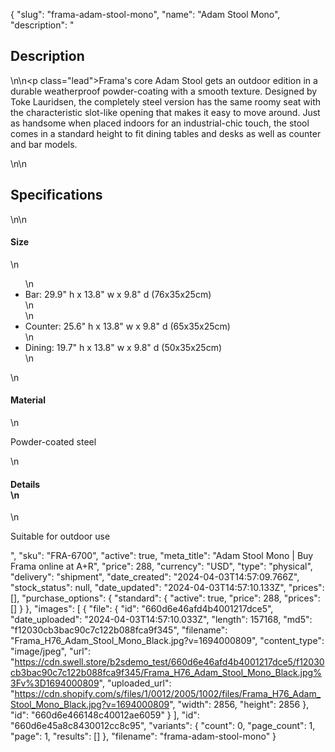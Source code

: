 {
  "slug": "frama-adam-stool-mono",
  "name": "Adam Stool Mono",
  "description": "<h2>Description</h2>\n<!-- split -->\n<p class=\"lead\">Frama's core Adam Stool gets an outdoor edition in a durable weatherproof powder-coating with a smooth texture. Designed by Toke Lauridsen, the completely steel version has the same roomy seat with the characteristic slot-like opening that makes it easy to move around. Just as handsome when placed indoors for an industrial-chic touch, the stool comes in a standard height to fit dining tables and desks as well as counter and bar models. </p>\n<!-- split -->\n<h2>Specifications</h2>\n<!-- split -->\n<h4>Size</h4>\n<ul>\n<li>Bar: 29.9\" h x 13.8\" w x 9.8\" d (76x35x25cm)<br>\n</li>\n<li>Counter: 25.6\" h x 13.8\" w x 9.8\" d (65x35x25cm)</li>\n<li>Dining: 19.7\" h x 13.8\" w x 9.8\" d (50x35x25cm)</li>\n</ul>\n<h4>Material</h4>\n<p>Powder-coated steel</p>\n<h4>Details<br>\n</h4>\n<p><span>Suitable for outdoor use</span></p>",
  "sku": "FRA-6700",
  "active": true,
  "meta_title": "Adam Stool Mono | Buy Frama online at A+R",
  "price": 288,
  "currency": "USD",
  "type": "physical",
  "delivery": "shipment",
  "date_created": "2024-04-03T14:57:09.766Z",
  "stock_status": null,
  "date_updated": "2024-04-03T14:57:10.133Z",
  "prices": [],
  "purchase_options": {
    "standard": {
      "active": true,
      "price": 288,
      "prices": []
    }
  },
  "images": [
    {
      "file": {
        "id": "660d6e46afd4b4001217dce5",
        "date_uploaded": "2024-04-03T14:57:10.033Z",
        "length": 157168,
        "md5": "f12030cb3bac90c7c122b088fca9f345",
        "filename": "Frama_H76_Adam_Stool_Mono_Black.jpg?v=1694000809",
        "content_type": "image/jpeg",
        "url": "https://cdn.swell.store/b2sdemo_test/660d6e46afd4b4001217dce5/f12030cb3bac90c7c122b088fca9f345/Frama_H76_Adam_Stool_Mono_Black.jpg%3Fv%3D1694000809",
        "uploaded_url": "https://cdn.shopify.com/s/files/1/0012/2005/1002/files/Frama_H76_Adam_Stool_Mono_Black.jpg?v=1694000809",
        "width": 2856,
        "height": 2856
      },
      "id": "660d6e466148c40012ae6059"
    }
  ],
  "id": "660d6e45a8c8430012cc8c95",
  "variants": {
    "count": 0,
    "page_count": 1,
    "page": 1,
    "results": []
  },
  "filename": "frama-adam-stool-mono"
}